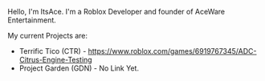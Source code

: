 Hello, I'm ItsAce. I'm a Roblox Developer and founder of AceWare Entertainment.

My current Projects are:
- Terrific Tico (CTR) - https://www.roblox.com/games/6919767345/ADC-Citrus-Engine-Testing
- Project Garden (GDN) - No Link Yet.

<!---
ItsAce07/ItsAce07 is a ✨ special ✨ repository because its `README.md` (this file) appears on your GitHub profile.
You can click the Preview link to take a look at your changes.
--->
